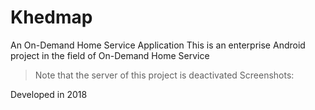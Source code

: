 # Khedmap
An On-Demand Home Service Application
This is an enterprise Android project in the field of On-Demand Home Service
> Note that the server of this project is deactivated
Screenshots:


Developed in 2018
